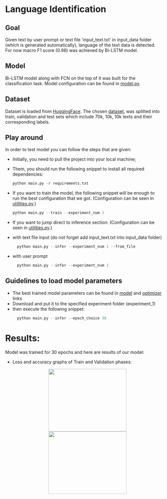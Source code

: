 # Language Identification
## Goal
Given text by user prompt or text file 'input_text.txt' in input_data folder (which is generated automatically), language of the text data is detected. For now macro F1 score (0.98) was achieved by Bi-LSTM model.
## Model 
Bi-LSTM model along with FCN on the top of it was built for the classification task. Model configuration can be found in [model.py](model.py).

## Dataset
Dataset is loaded from [HuggingFace](https://www.huggingface.com). The chosen [dataset](https://huggingface.co/datasets/papluca/language-identification), was splitted into train, validation and test sets which include 70k, 10k, 10k texts and their corresponding labels.
## Play around 
In order to test model you can follow the steps that are given: 
* Initially, you need to pull the project into your local machine; 
* Them, you should run the following snippet to install all required dependencies: 
  ```python
  python main.py -r requirements.txt
* If you want to train the model, the following snippet will be enough to run the best configuration that we got. (Configuration can be seen in [utilities.py](utilities.py).) 
  ```python
  python main.py --train --experiment_num 2

* If you want to jump direct to inference section: (Configuration can be seen in [utilities.py](utilities.py).)
  
* with text file input (do not forget add input_text.txt into input_data folder)
    ```python
      python main.py --infer --experiment_num 1 --from_file
* with user prompt
    ```python
      python main.py --infer --experiment_num 1
## Guidelines to load model parameters
* The best trained model parameters can be found in [model]([drive](https://drive.google.com/file/d/11tzH89_RsxlcDpzmchJGUD-yYa-5OZOn/view?usp=drive_link)https://drive.google.com/file/d/11tzH89_RsxlcDpzmchJGUD-yYa-5OZOn/view?usp=drive_link)  and [optimizer](https://drive.google.com/file/d/11wV0UkyaFCvNTapNOguwnWM3274zhztD/view?usp=sharing) links
* Download and put it to the specified experiment folder (experiment_1)
* then execute the following snippet:
    ```python
      python main.py --infer --epoch_choice 30

# Results:
Model was trained for 30 epochs and here are results of our model:
* Loss and accuracy graphs of Train and Validation phases:
  <p align="center">
   <img src="results/experiment_1/loss_plot.png" width="250" height="200">  <img src="results/experiment_1/accuracy_plot.png" width="250" height="200">
 </p>



